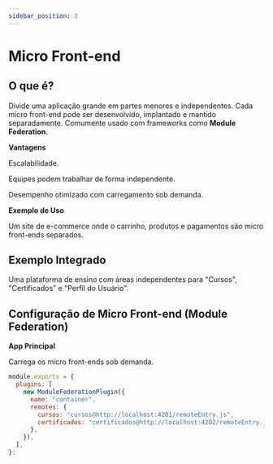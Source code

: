 ```yaml
---
sidebar_position: 3
---
```


# Micro Front-end

## O que é?

Divide uma aplicação grande em partes menores e independentes. Cada micro front-end pode ser desenvolvido, implantado e mantido separadamente. Comumente usado com frameworks como **Module Federation**.

**Vantagens**

Escalabilidade.

Equipes podem trabalhar de forma independente.

Desempenho otimizado com carregamento sob demanda.

**Exemplo de Uso**

Um site de e-commerce onde o carrinho, produtos e pagamentos são micro front-ends separados.

## Exemplo Integrado

Uma plataforma de ensino com áreas independentes para "Cursos", "Certificados" e "Perfil do Usuário".

## Configuração de Micro Front-end (Module Federation)

**App Principal**

Carrega os micro front-ends sob demanda.

```jsx showLineNumbers title="webpack.config.js"
module.exports = {
  plugins: [
    new ModuleFederationPlugin({
      name: "container",
      remotes: {
        cursos: "cursos@http://localhost:4201/remoteEntry.js",
        certificados: "certificados@http://localhost:4202/remoteEntry.js",
      },
    }),
  ],
};
```
